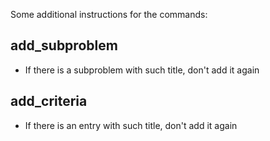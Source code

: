 Some additional instructions for the commands:

## add_subproblem
- If there is a subproblem with such title, don't add it again

## add_criteria
- If there is an entry with such title, don't add it again
